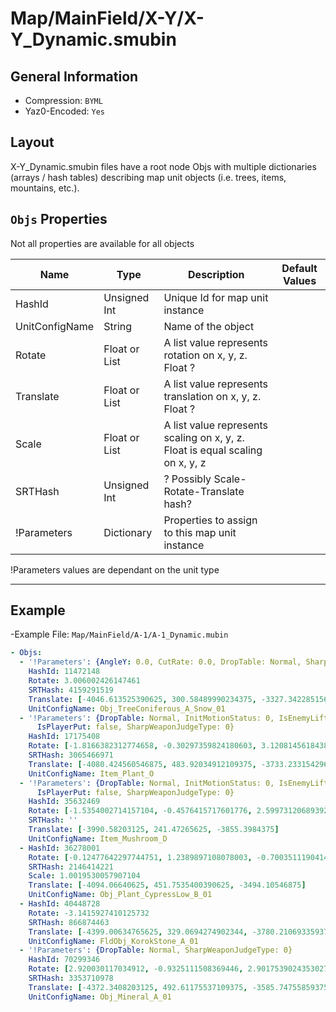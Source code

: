 # Map/MainField/X-Y/X-Y_Dynamic.smubin

## General Information

- Compression: ``BYML``
- Yaz0-Encoded: ``Yes``
## Layout

X-Y_Dynamic.smubin files have a root node Objs with multiple dictionaries (arrays / hash tables) describing map unit objects (i.e. trees, items, mountains, etc.).

## `Objs` Properties

Not all properties are available for all objects

Name | Type | Description | Default Values
---|---|---|---
HashId | Unsigned Int | Unique Id for map unit instance | 
UnitConfigName | String | Name of the object | 
Rotate | Float or List | A list value represents rotation on x, y, z. Float ? | 
Translate | Float or List | A list value represents translation on x, y, z. Float ? |
Scale | Float or List | A list value represents scaling on x, y, z. Float is equal scaling on x, y, z |
SRTHash | Unsigned Int | ? Possibly Scale-Rotate-Translate hash? |
!Parameters | Dictionary | Properties to assign to this map unit instance |

!Parameters values are dependant on the unit type

---

## Example

-Example File: `Map/MainField/A-1/A-1_Dynamic.mubin`

```yaml
- Objs:
  - '!Parameters': {AngleY: 0.0, CutRate: 0.0, DropTable: Normal, SharpWeaponJudgeType: 0}
    HashId: 11472148
    Rotate: 3.006002426147461
    SRTHash: 4159291519
    Translate: [-4046.613525390625, 300.58489990234375, -3327.34228515625]
    UnitConfigName: Obj_TreeConiferous_A_Snow_01
  - '!Parameters': {DropTable: Normal, InitMotionStatus: 0, IsEnemyLiftable: true,
      IsPlayerPut: false, SharpWeaponJudgeType: 0}
    HashId: 17175408
    Rotate: [-1.8166382312774658, -0.30297359824180603, 3.120814561843872]
    SRTHash: 3065466971
    Translate: [-4080.424560546875, 483.92034912109375, -3733.233154296875]
    UnitConfigName: Item_Plant_O
  - '!Parameters': {DropTable: Normal, InitMotionStatus: 0, IsEnemyLiftable: true,
      IsPlayerPut: false, SharpWeaponJudgeType: 0}
    HashId: 35632469
    Rotate: [-1.5354002714157104, -0.4576415717601776, 2.599731206893921]
    SRTHash: ''
    Translate: [-3990.58203125, 241.47265625, -3855.3984375]
    UnitConfigName: Item_Mushroom_D
  - HashId: 36278001
    Rotate: [-0.12477642297744751, 1.2389897108078003, -0.7003511190414429]
    SRTHash: 2146414221
    Scale: 1.0019530057907104
    Translate: [-4094.06640625, 451.7535400390625, -3494.10546875]
    UnitConfigName: Obj_Plant_CypressLow_B_01
  - HashId: 40448728
    Rotate: -3.1415927410125732
    SRTHash: 866874463
    Translate: [-4399.00634765625, 329.0694274902344, -3780.210693359375]
    UnitConfigName: FldObj_KorokStone_A_01
  - '!Parameters': {DropTable: Normal, SharpWeaponJudgeType: 0}
    HashId: 70299346
    Rotate: [2.920030117034912, -0.9325111508369446, 2.9017539024353027]
    SRTHash: 3353710978
    Translate: [-4372.3408203125, 492.61175537109375, -3585.74755859375]
    UnitConfigName: Obj_Mineral_A_01
```

